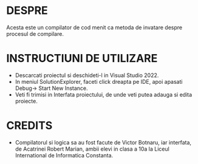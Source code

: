 # DESPRE

Acesta este un compilator de cod menit ca metoda de invatare despre procesul de compilare.


# INSTRUCTIUNI DE UTILIZARE

- Descarcati proiectul si deschideti-l in Visual Studio 2022.
- In meniul SolutionExplorer, faceti click dreapta pe IDE, apoi apasati Debug-> Start New Instance.
- Veti fi trimisi in Interfata proiectului, de unde veti putea adauga si edita proiecte.

# CREDITS
- Compilatorul si logica sa au fost facute de Victor Botnaru, iar interfata, de Acatrinei Robert Marian, ambii elevi in clasa a 10a la Liceul International de Informatica Constanta.

